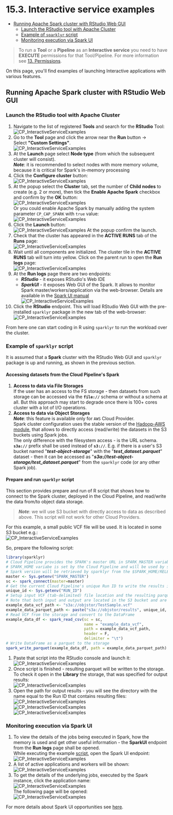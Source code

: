 # 15.3. Interactive service examples

- [Running Apache Spark cluster with RStudio Web GUI](#running-apache-spark-cluster-with-rstudio-web-gui)
    - [Launch the RStudio tool with Apache Cluster](#launch-the-rstudio-tool-with-apache-cluster)
    - [Example of `sparklyr` script](#example-of-sparklyr-script)
    - [Monitoring execution via Spark UI](#monitoring-execution-via-spark-ui)

> To run a **Tool** or a **Pipeline** as an **Interactive service** you need to have **EXECUTE** permissions for that Tool/Pipeline. For more information see [13. Permissions](../13_Permissions/13._Permissions.md).

On this page, you'll find examples of launching Interactive applications with various features.

## Running Apache Spark cluster with RStudio Web GUI

### Launch the RStudio tool with Apache Cluster

1. Navigate to the list of registered **Tools** and search for the **RStudio** Tool:  
    ![CP_InteractiveServiceExamples](attachments/ServiceExamples_01.png)
2. Go to the **Tool** page and click the arrow near the **Run** button → Select **"Custom Settings"**.  
    ![CP_InteractiveServiceExamples](attachments/TerminalAccess_2.png)
3. At the **Launch** page select **Node type** (from which the subsequent cluster will consist).  
    **_Note_**: it is recommended to select nodes with more memory volume, because it is critical for Spark's in-memory processing
4. Click the **Configure cluster** button:  
    ![CP_InteractiveServiceExamples](attachments/ServiceExamples_02.png)
5. At the popup select the **Cluster** tab, set the number of **Child nodes** to create (e.g. 2 or more), then tick the **Enable Apache Spark** checkbox and confirm by the **OK** button:  
    ![CP_InteractiveServiceExamples](attachments/ServiceExamples_03.png)  
    Or you could enable Apache Spark by manually adding the system parameter `CP_CAP_SPARK` with `true` value:  
    ![CP_InteractiveServiceExamples](attachments/ServiceExamples_04.png)
6. Click the **Launch** button:  
    ![CP_InteractiveServiceExamples](attachments/ServiceExamples_05.png)
    At the popup confirm the launch.
7. Check that the cluster has appeared in the **ACTIVE RUNS** tab of the **Runs** page:  
    ![CP_InteractiveServiceExamples](attachments/ServiceExamples_06.png)
8. Wait until all components are initialized. The cluster tile in the **ACTIVE RUNS** tab will turn into yellow. Click on the parent run to open the **Run logs** page:  
    ![CP_InteractiveServiceExamples](attachments/ServiceExamples_07.png)
9. At the **Run logs** page there are two endpoints:
    - **_RStudio_** - it exposes RStudio's Web IDE
    - **_SparkUI_** - it exposes Web GUI of the Spark. It allows to monitor Spark master/workers/application via the web-browser. Details are
available in the [Spark UI manual](https://jaceklaskowski.gitbooks.io/mastering-apache-spark/spark-webui.html)  
    ![CP_InteractiveServiceExamples](attachments/ServiceExamples_08.png)
10. Click the **RStudio** endpoint. This will load RStudio Web GUI with the pre-installed `sparklyr` package in the new tab of the web-browser:  
    ![CP_InteractiveServiceExamples](attachments/ServiceExamples_09.png)

From here one can start coding in R using `sparklyr` to run the workload over the cluster.

### Example of `sparklyr` script

It is assumed that a **Spark** cluster with the RStudio Web GUI and `sparklyr` package is up and running, as shown in the previous section.

#### Accessing datasets from the Cloud Pipeline's Spark

1. **Access to data via File Storages**  
If the user has an access to the FS storage - then datasets from such storage can be accessed via the **`file://`** schema or without a schema at all. But this approach may start to degrade once there is 100+ cores cluster with a lot of
I/O operations.
2. **Access to data via Object Storages**  
    **_Note_**: this feature is available only for `AWS` Cloud Provider.  
    Spark cluster configuration uses the stable version of the [Hadoop-AWS module](https://hadoop.apache.org/docs/current/hadoop-aws/tools/hadoop-aws/index.html), that allows to directly access (read/write) the datasets in the S3 buckets using Spark jobs.  
    The only difference with the filesystem access - is the URL schema. **`s3a://`** prefix shall be used instead of **`s3://`**. E.g. if there is a user's S3 bucket named "**_test-object-storage_**" with the "**_test\_dataset.parquet_**" dataset - then it can be accessed as "**_s3a://test-object-storage/test\_dataset.parquet_**" from the `sparklyr` code (or any other Spark job).

#### Prepare and run `sparklyr` script

This section provides prepare and run of R script that shows how to connect to the Spark cluster, deployed in the Cloud Pipeline, and read/write the data from/to object data storage.

> **_Note_**: we will use S3 bucket with directly access to data as described above. This script will not work for other Cloud Providers.

For this example, a small public VCF file will be used. It is located in some S3 bucket e.g.:  
    ![CP_InteractiveServiceExamples](attachments/ServiceExamples_10.png)

So, prepare the following script:

``` R
library(sparklyr)
# Cloud Pipeline provides the SPARK's master URL in SPARK_MASTER variable
# SPARK_HOME variabe is set by the Cloud Pipeline and will be used by sparklyr - no need to specify it explicitly
# Spark version will be retrieved by sparklyr from the $SPARK_HOME/RELEASE file - no need to specify it explicitly
master <- Sys.getenv("SPARK_MASTER")
sc <- spark_connect(master=master)
# Get the current Cloud Pipeline's unique Run ID to write the results into the unique directory
unique_id <- Sys.getenv("RUN_ID")
# Setup input VCF (tab-delimited) file location and the resulting parquet file
# Note that both input and output are located in the S3 bucket and are addressed via s3a:// schema
example_data_vcf_path <- "s3a://objstor/TestSample.vcf"
example_data_parquet_path <- paste("s3a://objstor/results", unique_id, "example_data.parquet", sep="/")
# Read VCF from the storage and convert to the DataFrame
example_data_df <- spark_read_csv(sc = sc,
                                  name = "example_data_vcf",
                                  path = example_data_vcf_path,
                                  header = F,
                                  delimiter = "\t")
# Write DataFrame as a parquet to the storage
spark_write_parquet(example_data_df, path = example_data_parquet_path)
```

1. Paste that script into the RStudio console and launch it:  
    ![CP_InteractiveServiceExamples](attachments/ServiceExamples_11.png)
2. Once script is finished - resulting parquet will be written to the storage. To check it open in the **Library** the storage, that was specified for output results:  
    ![CP_InteractiveServiceExamples](attachments/ServiceExamples_12.png)
3. Open the path for output results - you will see the directory with the name equal to the Run ID that contains resulting files:  
    ![CP_InteractiveServiceExamples](attachments/ServiceExamples_13.png)  
    ![CP_InteractiveServiceExamples](attachments/ServiceExamples_14.png)  
    ![CP_InteractiveServiceExamples](attachments/ServiceExamples_15.png)

### Monitoring execution via Spark UI

1. To view the details of the jobs being executed in Spark, how the memory is used and get other useful information - the **SparkUI** endpoint from the **Run logs** page shall be opened.  
While executing the example [script](#prepare-and-run-sparklyr-script), open the Spark UI endpoint:  
    ![CP_InteractiveServiceExamples](attachments/ServiceExamples_19.png)
2. A list of active applications and workers will be shown:  
    ![CP_InteractiveServiceExamples](attachments/ServiceExamples_16.png)
3. To get the details of the underlying jobs, executed by the Spark instance, click the application name:  
    ![CP_InteractiveServiceExamples](attachments/ServiceExamples_17.png)  
    The following page will be opened:  
    ![CP_InteractiveServiceExamples](attachments/ServiceExamples_18.png)

For more details about Spark UI opportunities see [here](https://jaceklaskowski.gitbooks.io/mastering-apache-spark/spark-webui.html).
